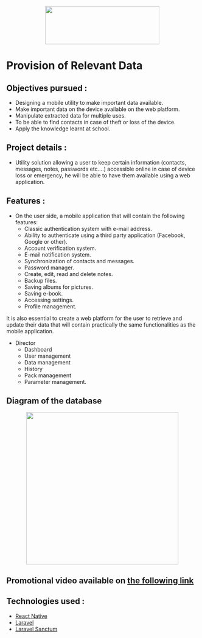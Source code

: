<p align="center">
  <a href="https://github.com/therealwalim/gegevens-verstrekken"><img width="300" height="100" src="https://i.imgur.com/Jwv9Q8D.png"></a>
</p>

# Provision of Relevant Data

## Objectives pursued : 
* Designing a mobile utility to make important data available.
* Make important data on the device available on the web platform.
* Manipulate extracted data for multiple uses.
* To be able to find contacts in case of theft or loss of the device.
* Apply the knowledge learnt at school.

## Project details : 
* Utility solution allowing a user to keep certain information (contacts, messages, notes, passwords etc....) accessible online in case of device loss or emergency, he will be able to have them available using a web application.
## Features : 
* On the user side, a mobile application that will contain the following features:
  * Classic authentication system with e-mail address.
  * Ability to authenticate using a third party application (Facebook, Google or other).
  * Account verification system.
  * E-mail notification system.
  * Synchronization of contacts and messages.
  * Password manager.
  * Create, edit, read and delete notes.
  * Backup files.
  * Saving albums for pictures.
  * Saving e-book.
  * Accessing settings.
  * Profile management.

It is also essential to create a web platform for the user to retrieve and update their data that will contain practically the same functionalities as the mobile application.

* Director
  * Dashboard
  * User management
  * Data management
  * History
  * Pack management
  * Parameter management.

## Diagram of the database
<p align="center">
  <a href="https://github.com/therealwalim/gegevens-verstrekken"><img height="400px" src="https://i.imgur.com/sZSv7Md.png"></a>
</p>

## Promotional video available on [the following link](https://youtu.be/vljVTgKvang)

## Technologies used :
* [React Native](https://reactnative.dev/docs/getting-started)
* [Laravel](https://laravel.com/)
* [Laravel Sanctum](https://laravel.com/docs/8.x/sanctum)
